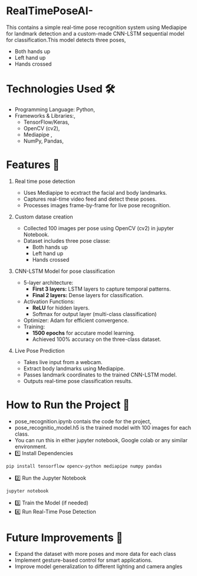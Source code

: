 # RealTimePoseAI-
This contains a simple real-time pose recognition system using Mediapipe for landmark detection and a custom-made CNN-LSTM sequential model for classification.This model detects three poses,
* Both hands up
* Left hand up
* Hands crossed

# Technologies Used 🛠️
* Programming Language: Python,
* Frameworks & Libraries:,
  * TensorFlow/Keras,
  * OpenCV (cv2),
  * Mediapipe ,
  * NumPy, Pandas,

# Features 📌
1. Real time pose detection
   * Uses Mediapipe to ecxtract the facial and body landmarks.
   * Captures real-time video feed and detect these poses.
   * Processes images frame-by-frame for live pose recognition.

2. Custom datase creation
   * Collected 100 images per pose using OpenCV (cv2) in jupyter Notebook.
   * Dataset includes three pose classe:
      * Both hands up
      * Left hand up
      * Hands crossed

3. CNN-LSTM Model for pose classification
   * 5-layer architecture:
     * **First 3 layers:** LSTM layers to capture temporal patterns.
     * **Final 2 layers:** Dense layers for classification.
   * Activation Functions:
     * **ReLU** for hidden layers.
     * Softmax for output layer (multi-class classification)
   * Optimizer: Adam for efficient convergence.
   * Training:
     * **1500 epochs** for accutare model learning.
     * Achieved 100% accuracy on the three-class dataset.

4. Live Pose Prediction
   * Takes live input from a webcam.
   * Extract body landmarks using Mediapipe.
   * Passes landmark coordinates to the trained CNN-LSTM model.
   * Outputs real-time pose classification results.

# How to Run the Project 🚀
* pose_recognition.ipynb contais the code for the project,
* pose_recognitio_model.h5 is the trained model with 100 images for each class.
* You can run this in either jupyter notebook, Google colab or any similar environment.
* 1️⃣ Install Dependencies
```bash
pip install tensorflow opencv-python mediapipe numpy pandas
```
* 2️⃣ Run the Jupyter Notebook
```bash
jupyter notebook
```
* 3️⃣ Train the Model (if needed)
* 4️⃣ Run Real-Time Pose Detection

# Future Improvements 📌
* Expand the dataset with more poses and more data for each class
* Implement gesture-based control for smart applications.
* Improve model generalization to different lighting and camera angles 
